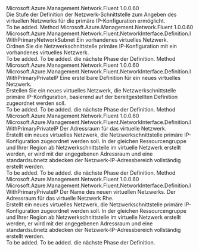 <Type Name="IWithPrimaryNetwork" FullName="Microsoft.Azure.Management.Network.Fluent.NetworkInterface.Definition.IWithPrimaryNetwork">
  <TypeSignature Language="C#" Value="public interface IWithPrimaryNetwork" />
  <TypeSignature Language="ILAsm" Value=".class public interface auto ansi abstract IWithPrimaryNetwork" />
  <TypeSignature Language="DocId" Value="T:Microsoft.Azure.Management.Network.Fluent.NetworkInterface.Definition.IWithPrimaryNetwork" />
  <TypeSignature Language="VB.NET" Value="Public Interface IWithPrimaryNetwork" />
  <TypeSignature Language="F#" Value="type IWithPrimaryNetwork = interface" />
  <AssemblyInfo>
    <AssemblyName>Microsoft.Azure.Management.Network.Fluent</AssemblyName>
    <AssemblyVersion>1.0.0.60</AssemblyVersion>
  </AssemblyInfo>
  <Interfaces />
  <Docs>
    <summary>
            Die Stufe der Definition der Netzwerk-Schnittstelle zum Angeben des virtuellen Netzwerks für die primäre IP-Konfiguration ermöglicht.
            </summary>
    <remarks>To be added.</remarks>
  </Docs>
  <Members>
    <Member MemberName="WithExistingPrimaryNetwork">
      <MemberSignature Language="C#" Value="public Microsoft.Azure.Management.Network.Fluent.NetworkInterface.Definition.IWithPrimaryNetworkSubnet WithExistingPrimaryNetwork (Microsoft.Azure.Management.Network.Fluent.INetwork network);" />
      <MemberSignature Language="ILAsm" Value=".method public hidebysig newslot virtual instance class Microsoft.Azure.Management.Network.Fluent.NetworkInterface.Definition.IWithPrimaryNetworkSubnet WithExistingPrimaryNetwork(class Microsoft.Azure.Management.Network.Fluent.INetwork network) cil managed" />
      <MemberSignature Language="DocId" Value="M:Microsoft.Azure.Management.Network.Fluent.NetworkInterface.Definition.IWithPrimaryNetwork.WithExistingPrimaryNetwork(Microsoft.Azure.Management.Network.Fluent.INetwork)" />
      <MemberSignature Language="VB.NET" Value="Public Function WithExistingPrimaryNetwork (network As INetwork) As IWithPrimaryNetworkSubnet" />
      <MemberSignature Language="F#" Value="abstract member WithExistingPrimaryNetwork : Microsoft.Azure.Management.Network.Fluent.INetwork -&gt; Microsoft.Azure.Management.Network.Fluent.NetworkInterface.Definition.IWithPrimaryNetworkSubnet" Usage="iWithPrimaryNetwork.WithExistingPrimaryNetwork network" />
      <MemberType>Method</MemberType>
      <AssemblyInfo>
        <AssemblyName>Microsoft.Azure.Management.Network.Fluent</AssemblyName>
        <AssemblyVersion>1.0.0.60</AssemblyVersion>
      </AssemblyInfo>
      <ReturnValue>
        <ReturnType>Microsoft.Azure.Management.Network.Fluent.NetworkInterface.Definition.IWithPrimaryNetworkSubnet</ReturnType>
      </ReturnValue>
      <Parameters>
        <Parameter Name="network" Type="Microsoft.Azure.Management.Network.Fluent.INetwork" />
      </Parameters>
      <Docs>
        <param name="network">Ein vorhandenes virtuelles Netzwerk.</param>
        <summary>
            Ordnen Sie die Netzwerkschnittstelle primäre IP-Konfiguration mit ein vorhandenes virtuelles Netzwerk.
            </summary>
        <returns>To be added.</returns>
        <remarks>To be added.</remarks>
        <return>die nächste Phase der Definition.</return>
      </Docs>
    </Member>
    <Member MemberName="WithNewPrimaryNetwork">
      <MemberSignature Language="C#" Value="public Microsoft.Azure.Management.Network.Fluent.NetworkInterface.Definition.IWithPrimaryPrivateIP WithNewPrimaryNetwork (Microsoft.Azure.Management.ResourceManager.Fluent.Core.ResourceActions.ICreatable&lt;Microsoft.Azure.Management.Network.Fluent.INetwork&gt; creatable);" />
      <MemberSignature Language="ILAsm" Value=".method public hidebysig newslot virtual instance class Microsoft.Azure.Management.Network.Fluent.NetworkInterface.Definition.IWithPrimaryPrivateIP WithNewPrimaryNetwork(class Microsoft.Azure.Management.ResourceManager.Fluent.Core.ResourceActions.ICreatable`1&lt;class Microsoft.Azure.Management.Network.Fluent.INetwork&gt; creatable) cil managed" />
      <MemberSignature Language="DocId" Value="M:Microsoft.Azure.Management.Network.Fluent.NetworkInterface.Definition.IWithPrimaryNetwork.WithNewPrimaryNetwork(Microsoft.Azure.Management.ResourceManager.Fluent.Core.ResourceActions.ICreatable{Microsoft.Azure.Management.Network.Fluent.INetwork})" />
      <MemberSignature Language="VB.NET" Value="Public Function WithNewPrimaryNetwork (creatable As ICreatable(Of INetwork)) As IWithPrimaryPrivateIP" />
      <MemberSignature Language="F#" Value="abstract member WithNewPrimaryNetwork : Microsoft.Azure.Management.ResourceManager.Fluent.Core.ResourceActions.ICreatable&lt;Microsoft.Azure.Management.Network.Fluent.INetwork&gt; -&gt; Microsoft.Azure.Management.Network.Fluent.NetworkInterface.Definition.IWithPrimaryPrivateIP" Usage="iWithPrimaryNetwork.WithNewPrimaryNetwork creatable" />
      <MemberType>Method</MemberType>
      <AssemblyInfo>
        <AssemblyName>Microsoft.Azure.Management.Network.Fluent</AssemblyName>
        <AssemblyVersion>1.0.0.60</AssemblyVersion>
      </AssemblyInfo>
      <ReturnValue>
        <ReturnType>Microsoft.Azure.Management.Network.Fluent.NetworkInterface.Definition.IWithPrimaryPrivateIP</ReturnType>
      </ReturnValue>
      <Parameters>
        <Parameter Name="creatable" Type="Microsoft.Azure.Management.ResourceManager.Fluent.Core.ResourceActions.ICreatable&lt;Microsoft.Azure.Management.Network.Fluent.INetwork&gt;" />
      </Parameters>
      <Docs>
        <param name="creatable">Eine erstellbare Definition für ein neues virtuelles Netzwerk.</param>
        <summary>
            Erstellen Sie ein neues virtuelles Netzwerk, die Netzwerkschnittstelle primäre IP-Konfiguration, basierend auf der bereitgestellten Definition zugeordnet werden soll.
            </summary>
        <returns>To be added.</returns>
        <remarks>To be added.</remarks>
        <return>die nächste Phase der Definition.</return>
      </Docs>
    </Member>
    <Member MemberName="WithNewPrimaryNetwork">
      <MemberSignature Language="C#" Value="public Microsoft.Azure.Management.Network.Fluent.NetworkInterface.Definition.IWithPrimaryPrivateIP WithNewPrimaryNetwork (string addressSpace);" />
      <MemberSignature Language="ILAsm" Value=".method public hidebysig newslot virtual instance class Microsoft.Azure.Management.Network.Fluent.NetworkInterface.Definition.IWithPrimaryPrivateIP WithNewPrimaryNetwork(string addressSpace) cil managed" />
      <MemberSignature Language="DocId" Value="M:Microsoft.Azure.Management.Network.Fluent.NetworkInterface.Definition.IWithPrimaryNetwork.WithNewPrimaryNetwork(System.String)" />
      <MemberSignature Language="VB.NET" Value="Public Function WithNewPrimaryNetwork (addressSpace As String) As IWithPrimaryPrivateIP" />
      <MemberSignature Language="F#" Value="abstract member WithNewPrimaryNetwork : string -&gt; Microsoft.Azure.Management.Network.Fluent.NetworkInterface.Definition.IWithPrimaryPrivateIP" Usage="iWithPrimaryNetwork.WithNewPrimaryNetwork addressSpace" />
      <MemberType>Method</MemberType>
      <AssemblyInfo>
        <AssemblyName>Microsoft.Azure.Management.Network.Fluent</AssemblyName>
        <AssemblyVersion>1.0.0.60</AssemblyVersion>
      </AssemblyInfo>
      <ReturnValue>
        <ReturnType>Microsoft.Azure.Management.Network.Fluent.NetworkInterface.Definition.IWithPrimaryPrivateIP</ReturnType>
      </ReturnValue>
      <Parameters>
        <Parameter Name="addressSpace" Type="System.String" />
      </Parameters>
      <Docs>
        <param name="addressSpace">Der Adressraum für das virtuelle Netzwerk.</param>
        <summary>
            Erstellt ein neues virtuelles Netzwerk, die Netzwerkschnittstelle primäre IP-Konfiguration zugeordnet werden soll.
            In der gleichen Ressourcengruppe und Ihrer Region ab Netzwerkschnittstelle im virtuelle Netzwerk erstellt werden, er wird mit der angegebenen Adressraum und eine standardsubnetz abdecken der Netzwerk-IP-Adressbereich vollständig erstellt werden.
            </summary>
        <returns>To be added.</returns>
        <remarks>To be added.</remarks>
        <return>die nächste Phase der Definition.</return>
      </Docs>
    </Member>
    <Member MemberName="WithNewPrimaryNetwork">
      <MemberSignature Language="C#" Value="public Microsoft.Azure.Management.Network.Fluent.NetworkInterface.Definition.IWithPrimaryPrivateIP WithNewPrimaryNetwork (string name, string addressSpace);" />
      <MemberSignature Language="ILAsm" Value=".method public hidebysig newslot virtual instance class Microsoft.Azure.Management.Network.Fluent.NetworkInterface.Definition.IWithPrimaryPrivateIP WithNewPrimaryNetwork(string name, string addressSpace) cil managed" />
      <MemberSignature Language="DocId" Value="M:Microsoft.Azure.Management.Network.Fluent.NetworkInterface.Definition.IWithPrimaryNetwork.WithNewPrimaryNetwork(System.String,System.String)" />
      <MemberSignature Language="VB.NET" Value="Public Function WithNewPrimaryNetwork (name As String, addressSpace As String) As IWithPrimaryPrivateIP" />
      <MemberSignature Language="F#" Value="abstract member WithNewPrimaryNetwork : string * string -&gt; Microsoft.Azure.Management.Network.Fluent.NetworkInterface.Definition.IWithPrimaryPrivateIP" Usage="iWithPrimaryNetwork.WithNewPrimaryNetwork (name, addressSpace)" />
      <MemberType>Method</MemberType>
      <AssemblyInfo>
        <AssemblyName>Microsoft.Azure.Management.Network.Fluent</AssemblyName>
        <AssemblyVersion>1.0.0.60</AssemblyVersion>
      </AssemblyInfo>
      <ReturnValue>
        <ReturnType>Microsoft.Azure.Management.Network.Fluent.NetworkInterface.Definition.IWithPrimaryPrivateIP</ReturnType>
      </ReturnValue>
      <Parameters>
        <Parameter Name="name" Type="System.String" />
        <Parameter Name="addressSpace" Type="System.String" />
      </Parameters>
      <Docs>
        <param name="name">Der Name des neuen virtuellen Netzwerks.</param>
        <param name="addressSpace">Der Adressraum für das virtuelle Netzwerk Rhe.</param>
        <summary>
            Erstellt ein neues virtuelles Netzwerk, die Netzwerkschnittstelle primäre IP-Konfiguration zugeordnet werden soll.
            In der gleichen Ressourcengruppe und Ihrer Region ab Netzwerkschnittstelle im virtuelle Netzwerk erstellt werden, er wird mit der angegebenen Adressraum und eine standardsubnetz abdecken der Netzwerk-IP-Adressbereich vollständig erstellt werden.
            </summary>
        <returns>To be added.</returns>
        <remarks>To be added.</remarks>
        <return>die nächste Phase der Definition.</return>
      </Docs>
    </Member>
  </Members>
</Type>